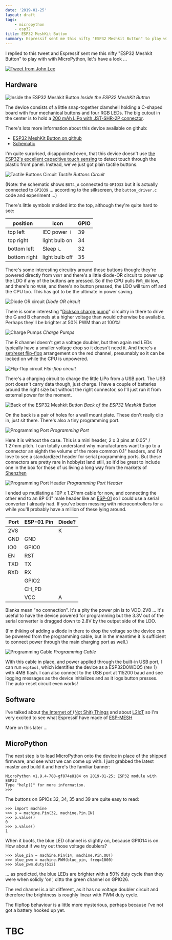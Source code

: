 ```yaml
---
date: '2019-01-25'
layout: draft
tags:
    - micropython
    - esp32
title: ESP32 MeshKit Button
summary: Espressif sent me this nifty "ESP32 Meshkit Button" to play with, let's have a look ...
---
```


I replied to this tweet and Espressif sent me this nifty "ESP32 Meshkit Button"
to play with with MicroPython, let's have a look ...

[![Tweet from John Lee](img/tweet.jpg)](https://twitter.com/EspressifSystem/status/1069227084650704902)

## Hardware

![Inside the ESP32 Meshkit Button](img/inside.jpg)
*Inside the ESP32 MeshKit Button*

The device consists of a little snap-together clamshell holding a C-shaped board with
four mechanical buttons and four RGB LEDs. The big cutout in the center is to hold a 
[200 mAh LiPo with JST-SHR-2P connector](img/battery.jpg).

There's lots more information about this device available on github:
* [ESP32 MeshKit Button on github](https://github.com/zhanzhaochen/ESP32-MeshKit-Button)
* [Schematic](https://github.com/zhanzhaochen/ESP32-MeshKit-Button/blob/master/docs/ESP32-MeshKit-Button_Schematic.pdf)

I'm quite surprised, disappointed even, that this device doesn't use 
[the ESP32's excellent capacitive touch sensing](/art/esp32-capacitive-sensors/) 
to detect touch through the plastic front panel. Instead, we've just got 
plain tactile buttons.

![Tactile Buttons Circuit](img/buttons.png)
*Tactile Buttons Circuit*

(Note: the schematic shows `BUT4_A` connected to `GPIO33` but it is actually
connected to `GPIO39` ... according to the silkscreen, the `button_driver.c` code
and experiment ...)

There's little symbols molded into the top, although they're quite hard to see:

position | icon | GPIO
--- | --- | ---
top left | IEC power &#x23FD; | 39
top right | light bulb on | 34
bottom left | Sleep &#x23FE; | 32
bottom right | light bulb off | 35

There's some interesting circuitry around those buttons though: they're powered directly
from `VBAT` and there's a little diode-OR circuit to power up the LDO if any of the buttons
are pressed.  So if the CPU pulls `PWR_ON` low, and there's no `VUSB`, and there's no button pressed,
the LDO will turn off and the CPU too.  This has got to be the ultimate in power saving.

![Diode OR circuit](img/diode-or.png)
*Diode OR circuit*
 
There is some interesting
"[Dickson charge pump](https://en.wikipedia.org/wiki/Voltage_multiplier#Dickson_charge_pump)"
circuitry in there to drive the G and B channels at a higher voltage than would otherwise
be available.  Perhaps they'll be brighter at 50% PWM than at 100%!

![Charge Pumps](img/charge-pumps.png)
*Charge Pumps*

The R channel doesn't get a voltage doubler, but then again red LEDs typically have a smaller
voltage drop so it doesn't need it.  And there's a
[set/reset flip-flop](https://en.wikipedia.org/wiki/Flip-flop_(electronics)#Simple_set-reset_latches)
arrangement on the red channel, presumably so it can be locked on while the CPU is unpowered.

![Flip-flop circuit](img/flipflop.png)
*Flip-flop circuit*

There's a charging circuit to charge the little LiPo from a USB port.  The USB
port doesn't carry data though, just charge.  I have a couple of batteries around the
right size but without the right connector, so I'll just run it from external power for
the moment.

![Back of the ESP32 Meshkit Button](img/back.jpg)
*Back of the ESP32 Meshkit Button*

On the back is a pair of holes for a wall mount plate.  These don't really clip in, just sit
there.  There's also a tiny programming port.

![Programming Port](img/port.jpg)
*Programming Port*

Here it is without the case.  This is a mini header, 2 x 3 pins at
0.05" / 1.27mm pitch.  I can totally understand why manufacturers want to go to 
a connector an eighth the volume of the more common 0.1" headers, and I'd love to see
a standardized header for serial programming ports.  But these connectors are pretty
rare in hobbyist land still, so it'd be great to include one in the box for
those of us living a long way from the markets of
[Shenzhen](https://en.wikipedia.org/wiki/Shenzhen)

![Programming Port Header](img/header.png)
*Programming Port Header*

I ended up mutilating a 10P x 1.27mm cable for now, and connecting the other end
to an 8P 0.1" male header like an [ESP-01](https://en.wikipedia.org/wiki/ESP8266#Pinout_of_ESP-01)
so I could use a serial converter I already had.  If you've been
messing with microcontrollers for a while you'll probably have a million of these
lying around.

Port | ESP-01 Pin | Diode?
--- | --- | ---
2V8 | | K
GND | GND | 
IO0 | GPIO0 |
EN  | RST |
TXD | TX | 
RXD | RX |
    | GPIO2 | 
    | CH_PD |
    | VCC | A

Blanks mean "no connection".  It's a pity the power pin is to VDD_2V8 ... it's useful 
to have the device powered for programming but the 3.3V out of the serial converter is
dragged down to 2.8V by the output side of the LDO.

(I'm thiking of adding a diode in there to drop the voltage so the device can be 
powered from the programming cable, but in the meantime it is sufficient to connect
power through the main charging port as well.)

![Programming Cable](img/cable.jpg)
*Programming Cable*

With this cable in place, and power applied through the built-in USB port, I can run
`esptool`, which identifies the device as a ESP32D0WDQ5 (rev 1) with 4MB flash.
I can also connect to the USB port at 115200 baud and see logging messages as the device
initializes and as it logs button presses.  The auto-reset circuit even works!

## Software

I've talked about [the Internet of (Not Shit) Things](/art/the-internet-of-not-shit-things/)
and about [L2IoT](/art/l2iot-iot-without-ip/) so I'm very excited to see what Espressif have
made of [ESP-MESH](https://docs.espressif.com/projects/esp-idf/en/latest/api-guides/mesh.html)

More on this later ...

## MicroPython

The next step is to load MicroPython onto the device in place of the shipped firmware, and 
see what we can come up with.  I just grabbed the latest master and build it and here's the
familiar banner:

```
MicroPython v1.9.4-788-gf874e8184 on 2019-01-25; ESP32 module with ESP32
Type "help()" for more information.
>>>
```

The buttons on GPIOs 32, 34, 35 and 39 are quite easy to read:

```
>>> import machine
>>> p = machine.Pin(32, machine.Pin.IN)
>>> p.value()
0
>>> p.value()
1
```

When it boots, the blue LED channel is slightly on, because GPIO14 is on.
How about if we try out those voltage doublers?

```
>>> blue_pin = machine.Pin(14, machine.Pin.OUT)
>>> blue_pwm = machine.PWM(blue_pin, freq=1000)
>>> blue_pwm.duty(512) 
```

... as predicted, the blue LEDs are brighter with a 50% duty cycle than they 
were when solidly 'on', ditto the green channel on GPIO26.

The red channel is a bit different, as it has no voltage doubler circuit and
therefore the brightness is roughly linear with PWM duty cycle.

The flipflop behaviour is a little more mysterious, perhaps because I've not
got a battery hooked up yet.

# TBC






